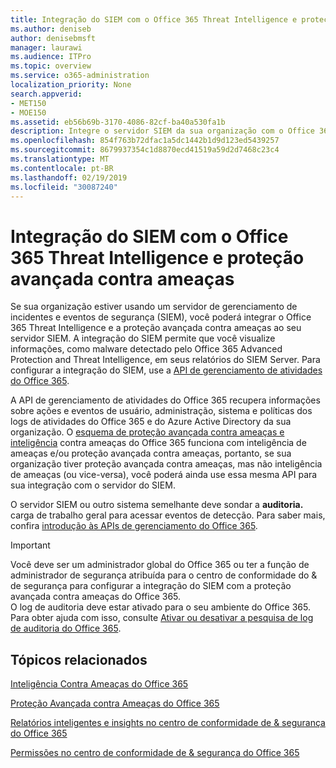 ```yaml
---
title: Integração do SIEM com o Office 365 Threat Intelligence e proteção avançada contra ameaças
ms.author: deniseb
author: denisebmsft
manager: laurawi
ms.audience: ITPro
ms.topic: overview
ms.service: o365-administration
localization_priority: None
search.appverid:
- MET150
- MOE150
ms.assetid: eb56b69b-3170-4086-82cf-ba40a530fa1b
description: Integre o servidor SIEM da sua organização com o Office 365 Threat Intelligence e proteção avançada contra ameaças com a API de gerenciamento de atividades do Office 365.
ms.openlocfilehash: 854f763b72dfac1a5dc1442b1d9d123ed5439257
ms.sourcegitcommit: 8679937354c1d8870ecd41519a59d2d7468c23c4
ms.translationtype: MT
ms.contentlocale: pt-BR
ms.lasthandoff: 02/19/2019
ms.locfileid: "30087240"
---
```

# <a name="siem-integration-with-office-365-threat-intelligence-and-advanced-threat-protection"></a>Integração do SIEM com o Office 365 Threat Intelligence e proteção avançada contra ameaças

Se sua organização estiver usando um servidor de gerenciamento de incidentes e eventos de segurança (SIEM), você poderá integrar o Office 365 Threat Intelligence e a proteção avançada contra ameaças ao seu servidor SIEM. A integração do SIEM permite que você visualize informações, como malware detectado pelo Office 365 Advanced Protection and Threat Intelligence, em seus relatórios do SIEM Server. Para configurar a integração do SIEM, use a [API de gerenciamento de atividades do Office 365](https://docs.microsoft.com/office/office-365-management-api/office-365-management-activity-api-reference). 

A API de gerenciamento de atividades do Office 365 recupera informações sobre ações e eventos de usuário, administração, sistema e políticas dos logs de atividades do Office 365 e do Azure Active Directory da sua organização. O [esquema de proteção avançada contra ameaças e inteligência](https://docs.microsoft.com/office/office-365-management-api/office-365-management-activity-api-schema#office-365-advanced-threat-protection-and-threat-intelligence-schema) contra ameaças do Office 365 funciona com inteligência de ameaças e/ou proteção avançada contra ameaças, portanto, se sua organização tiver proteção avançada contra ameaças, mas não inteligência de ameaças (ou vice-versa), você poderá ainda use essa mesma API para sua integração com o servidor do SIEM. 

O servidor SIEM ou outro sistema semelhante deve sondar a **auditoria.** carga de trabalho geral para acessar eventos de detecção. Para saber mais, confira [introdução às APIs de gerenciamento do Office 365](https://docs.microsoft.com/office/office-365-management-api/get-started-with-office-365-management-apis). 

> [!IMPORTANT]
> Você deve ser um administrador global do Office 365 ou ter a função de administrador de segurança atribuída para o centro de conformidade do & de segurança para configurar a integração do SIEM com a proteção avançada contra ameaças do Office 365.<br/>O log de auditoria deve estar ativado para o seu ambiente do Office 365. Para obter ajuda com isso, consulte [Ativar ou desativar a pesquisa de log de auditoria do Office 365](turn-audit-log-search-on-or-off.md).

## <a name="related-topics"></a>Tópicos relacionados

[Inteligência Contra Ameaças do Office 365](office-365-ti.md)

[Proteção Avançada contra Ameaças do Office 365](office-365-atp.md) 

[Relatórios inteligentes e insights no centro de conformidade de &amp; segurança do Office 365](reports-and-insights-in-security-and-compliance.md)
  
[Permissões no centro de conformidade de &amp; segurança do Office 365](permissions-in-the-security-and-compliance-center.md)
  

